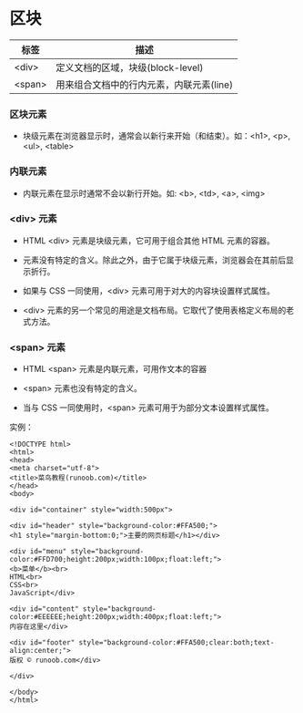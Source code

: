# 区块

|标签|描述|
|--|--|
|\<div>|定义文档的区域，块级(block-level)|
|\<span>|用来组合文档中的行内元素，内联元素(line)|

### 区块元素

+ 块级元素在浏览器显示时，通常会以新行来开始（和结束）。如：\<h1>, \<p>, \<ul>, \<table>

### 内联元素

+ 内联元素在显示时通常不会以新行开始。如: \<b>, \<td>, \<a>, \<img>

### \<div> 元素

+ HTML \<div> 元素是块级元素，它可用于组合其他 HTML 元素的容器。

+ <div> 元素没有特定的含义。除此之外，由于它属于块级元素，浏览器会在其前后显示折行。

+ 如果与 CSS 一同使用，\<div> 元素可用于对大的内容块设置样式属性。

+ \<div> 元素的另一个常见的用途是文档布局。它取代了使用表格定义布局的老式方法。

### \<span> 元素

+ HTML \<span> 元素是内联元素，可用作文本的容器

+ \<span> 元素也没有特定的含义。

+ 当与 CSS 一同使用时，\<span> 元素可用于为部分文本设置样式属性。

实例：

```(html)
<!DOCTYPE html>
<html>
<head> 
<meta charset="utf-8"> 
<title>菜鸟教程(runoob.com)</title> 
</head>
<body>

<div id="container" style="width:500px">

<div id="header" style="background-color:#FFA500;">
<h1 style="margin-bottom:0;">主要的网页标题</h1></div>

<div id="menu" style="background-color:#FFD700;height:200px;width:100px;float:left;">
<b>菜单</b><br>
HTML<br>
CSS<br>
JavaScript</div>

<div id="content" style="background-color:#EEEEEE;height:200px;width:400px;float:left;">
内容在这里</div>

<div id="footer" style="background-color:#FFA500;clear:both;text-align:center;">
版权 © runoob.com</div>

</div>

</body>
</html>
```
